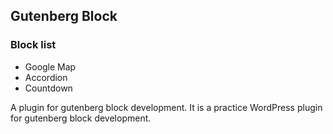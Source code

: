 ## Gutenberg Block

### Block list
- Google Map
- Accordion
- Countdown

A plugin for gutenberg block development. It is a practice WordPress plugin for gutenberg block development.